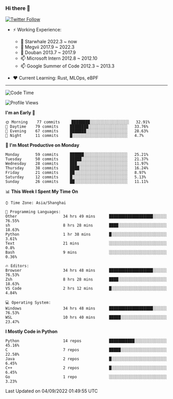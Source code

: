 ### Hi there 👋

[![Twitter Follow](https://img.shields.io/twitter/follow/tianweidut?style=social)](https://twitter.com/tianweidut)

- ⚡ Working Experience:
  - 🔭 Starwhale 2022.3 ~ now
  - 🌱 Megvii 2017.9 ~ 2022.3
  - 🌱 Douban 2013.7 ~ 2017.9
  - 📫 Microsoft Intern 2012.8 ~ 2012.10
  - 📫 Google Summer of Code 2012.3 ~ 2013.3

- ❤️ Current Learning: Rust, MLOps, eBPF

---
<!--START_SECTION:waka-->
![Code Time](http://img.shields.io/badge/Code%20Time-2%2C930%20hrs%2011%20mins-blue)

![Profile Views](http://img.shields.io/badge/Profile%20Views-0-blue)

**I'm an Early 🐤** 

```text
🌞 Morning    77 commits     ████████░░░░░░░░░░░░░░░░░   32.91% 
🌆 Daytime    79 commits     ████████░░░░░░░░░░░░░░░░░   33.76% 
🌃 Evening    67 commits     ███████░░░░░░░░░░░░░░░░░░   28.63% 
🌙 Night      11 commits     █░░░░░░░░░░░░░░░░░░░░░░░░   4.7%

```
📅 **I'm Most Productive on Monday** 

```text
Monday       59 commits     ██████░░░░░░░░░░░░░░░░░░░   25.21% 
Tuesday      50 commits     █████░░░░░░░░░░░░░░░░░░░░   21.37% 
Wednesday    28 commits     ███░░░░░░░░░░░░░░░░░░░░░░   11.97% 
Thursday     38 commits     ████░░░░░░░░░░░░░░░░░░░░░   16.24% 
Friday       21 commits     ██░░░░░░░░░░░░░░░░░░░░░░░   8.97% 
Saturday     12 commits     █░░░░░░░░░░░░░░░░░░░░░░░░   5.13% 
Sunday       26 commits     ██░░░░░░░░░░░░░░░░░░░░░░░   11.11%

```


📊 **This Week I Spent My Time On** 

```text
⌚︎ Time Zone: Asia/Shanghai

💬 Programming Languages: 
Other                    34 hrs 49 mins      ███████████████████░░░░░░   76.55% 
sh                       8 hrs 28 mins       ████░░░░░░░░░░░░░░░░░░░░░   18.63% 
Python                   1 hr 38 mins        █░░░░░░░░░░░░░░░░░░░░░░░░   3.61% 
Text                     21 mins             ░░░░░░░░░░░░░░░░░░░░░░░░░   0.8% 
Bash                     9 mins              ░░░░░░░░░░░░░░░░░░░░░░░░░   0.36%

🔥 Editors: 
Browser                  34 hrs 48 mins      ███████████████████░░░░░░   76.53% 
Zsh                      8 hrs 28 mins       ████░░░░░░░░░░░░░░░░░░░░░   18.63% 
VS Code                  2 hrs 12 mins       █░░░░░░░░░░░░░░░░░░░░░░░░   4.84%

💻 Operating System: 
Windows                  34 hrs 48 mins      ███████████████████░░░░░░   76.53% 
WSL                      10 hrs 40 mins      █████░░░░░░░░░░░░░░░░░░░░   23.47%

```

**I Mostly Code in Python** 

```text
Python                   14 repos            ███████████░░░░░░░░░░░░░░   45.16% 
C                        7 repos             █████░░░░░░░░░░░░░░░░░░░░   22.58% 
Java                     2 repos             █░░░░░░░░░░░░░░░░░░░░░░░░   6.45% 
C++                      2 repos             █░░░░░░░░░░░░░░░░░░░░░░░░   6.45% 
Go                       1 repo              ░░░░░░░░░░░░░░░░░░░░░░░░░   3.23%

```



 Last Updated on 04/09/2022 01:49:55 UTC
<!--END_SECTION:waka-->